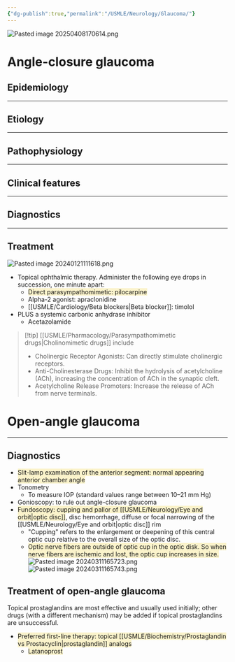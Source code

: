 ```yaml
---
{"dg-publish":true,"permalink":"/USMLE/Neurology/Glaucoma/"}
---
```


![Pasted image 20250408170614.png](/img/user/appendix/Pasted%20image%2020250408170614.png)
# Angle-closure glaucoma
## Epidemiology


---
## Etiology


---
## Pathophysiology


---
## Clinical features


---
## Diagnostics


---
## Treatment
![Pasted image 20240121111618.png](/img/user/appendix/Pasted%20image%2020240121111618.png)
- Topical ophthalmic therapy. Administer the following eye drops in succession, one minute apart: 
	- <span style="background:rgba(240, 200, 0, 0.2)">Direct parasympathomimetic: pilocarpine </span>
	- Alpha-2 agonist: apraclonidine
	- [[USMLE/Cardiology/Beta blockers\|Beta blocker]]: timolol 
- PLUS a systemic carbonic anhydrase inhibitor
	- Acetazolamide 

>[!tip] [[USMLE/Pharmacology/Parasympathomimetic drugs\|Cholinomimetic drugs]] include
>- Cholinergic Receptor Agonists: Can directly stimulate cholinergic receptors.
>- Anti-Cholinesterase Drugs: Inhibit the hydrolysis of acetylcholine (ACh), increasing the concentration of ACh in the synaptic cleft.
>- Acetylcholine Release Promoters: Increase the release of ACh from nerve terminals.

# Open-angle glaucoma
---
## Diagnostics
- <span style="background:rgba(240, 200, 0, 0.2)">Slit-lamp examination of the anterior segment: normal appearing anterior chamber angle</span>
- Tonometry
	- To measure IOP (standard values range between 10–21 mm Hg)
- Gonioscopy: to rule out angle-closure glaucoma
- <span style="background:rgba(240, 200, 0, 0.2)">Fundoscopy: cupping and pallor of [[USMLE/Neurology/Eye and orbit\|optic disc]]</span>, disc hemorrhage, diffuse or focal narrowing of the [[USMLE/Neurology/Eye and orbit\|optic disc]] rim
	- "Cupping" refers to the enlargement or deepening of this central optic cup relative to the overall size of the optic disc.
	- <span style="background:rgba(240, 200, 0, 0.2)">Optic nerve fibers are outside of optic cup in the optic disk. So when nerve fibers are ischemic and lost, the optic cup increases in size.</span>![Pasted image 20240311165723.png](/img/user/appendix/Pasted%20image%2020240311165723.png)![Pasted image 20240311165743.png](/img/user/appendix/Pasted%20image%2020240311165743.png)
## Treatment of open-angle glaucoma
Topical prostaglandins are most effective and usually used initially; other drugs (with a different mechanism) may be added if topical prostaglandins are unsuccessful.
- <span style="background:rgba(240, 200, 0, 0.2)">Preferred first-line therapy: topical [[USMLE/Biochemistry/Prostaglandin vs Prostacyclin\|prostaglandin]] analogs </span>
	- <span style="background:rgba(240, 200, 0, 0.2)">Latanoprost</span>
